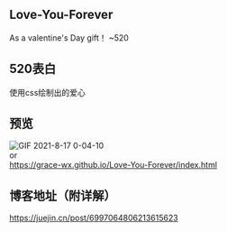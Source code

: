 ## Love-You-Forever
As a valentine's Day gift！ ~520

## 520表白
使用css绘制出的爱心

## 预览  
![GIF 2021-8-17 0-04-10](https://user-images.githubusercontent.com/53120187/131544016-b3e2ac4a-0844-46d3-a91e-99b6a6e8af93.gif)  
 or  
https://grace-wx.github.io/Love-You-Forever/index.html  

## 博客地址（附详解）  
https://juejin.cn/post/6997064806213615623
